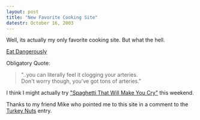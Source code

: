 ```yaml
---
layout: post
title: "New Favorite Cooking Site"
datestr: October 16, 2003
---
```


Well, its actually my only favorite cooking site. But what the hell.

<a href="http://eatdangerously.com/">Eat Dangerously</a>

Obligatory Quote:

> "..you can literally feel it clogging your arteries.  
> Don't worry though, you've got tons of arteries."

I think I might actually try <a href="http://eatdangerously.com/spaghetti.html">
"Spaghetti That Will Make You Cry"</a> this weekend.

Thanks to my friend Mike who pointed me to this site in a comment to the
<a href="/2003/10/14/2003-11-14-233" title="Turkey Nuts Entry">Turkey Nuts</a> entry.
